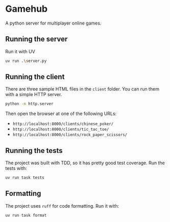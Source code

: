 # Gamehub

A python server for multiplayer online games.


## Running the server

Run it with UV

```bash
uv run .\server.py
```

## Running the client

There are three sample HTML files in the `client` folder. You can run them with a simple HTTP server.

```bash
python -m http.server
```

Then open the browser at one of the following URLs:

- `http://localhost:8000/clients/chinese_poker/` 
- `http://localhost:8000/clients/tic_tac_toe/`
- `http://localhost:8000/clients/rock_paper_scissors/`


## Running the tests

The project was built with TDD, so it has pretty good test coverage. Run the tests with:

```bash
uv run task tests
```

## Formatting

The project uses `ruff` for code formatting. Run it with:

```bash
uv run task format
```